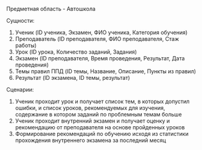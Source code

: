 Предметная область - Автошкола

Сущности:
1. Ученик (ID ученика, Экзамен, ФИО ученика, Категория обучения)
2. Преподаватель (ID преподавателя, ФИО преподавателя, Стаж работы)
3. Урок (ID урока, Количество заданий, Задания)
4. Экзамен (ID преподавателя, Время проведения, Результат, Дата проведения)
5. Темы правил ППД (ID темы, Название, Описание, Пункты из правил)
6. Результат (ID экзамена, ID темы, результат)

Сценарии:
1. Ученик проходит урок и получает список тем, в которых допустил ошибки, и список уроков, рекомендуемых для изучения, содержание в котором заданий по проблемным темам больше
2. Ученик проходит внутренний экзамен и получает оценку и рекомендацию от преподавателя на основе пройденных уроков
3. Формирование рекомендаций по обучению исходя из статистики прохождения внутреннего экзамена за последний месяц

